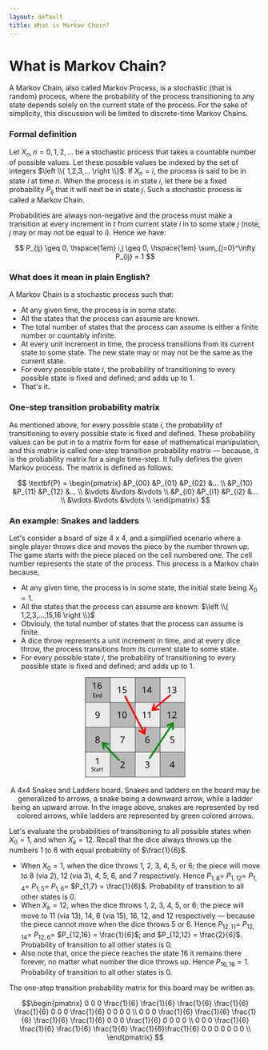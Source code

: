 ```yaml
---
layout: default
title: What is Markov Chain? 
---
```


# What is Markov Chain?

A Markov Chain, also called Markov Process, is a stochastic (that is random) process, where the probability of the process transitioning to any state depends solely on the current state of the process. For the sake of simplicity, this discussion will be limited to discrete-time Markov Chains.

### Formal definition
Let $X_n, n=0,1,2,...$ be a  stochastic process that takes a countable number of possible values. Let these possible values be indexed by the set of integers $\left \\{ 1,2,3,... \right \\}$. If $X_{n}=i$, the process is said to be in state $i$ at time $n$. When the process is in state $i$, let there be a fixed probability $P_{ij}$ that it will next be in state $j$. Such a stochastic process is called a Markov Chain.

Probabilities are always non-negative and the process must make a transition at every increment in $t$ from current state $i$ in to some state $j$ (note, $j$ may or may not be equal to $i$). Hence we have:

<div align="center">
$$ P_{ij} \geq 0, \hspace{1em} i,j \geq 0, \hspace{1em} \sum_{j=0}^\infty P_{ij} = 1 $$
</div>

### What does it mean in plain English?
A Markov Chain is a stochastic process such that:
- At any given time, the process is in some state.
- All the states that the process can assume are known.
- The total number of states that the process can assume is either a finite number or countably infinite.
- At every unit increment in time, the process transitions from its current state to some state. The new state may or may not be the same as the current state.
- For every possible state $i$, the probability of transitioning to every possible state is fixed and defined; and adds up to $1$.
- That's it.


### One-step transition probability matrix
As mentioned above, for every possible state $i$, the probability of transitioning to every possible state is fixed and defined. These probability values can be put in to a matrix form for ease of mathematical manipulation, and this matrix is called one-step transition probability matrix &mdash; because, it is the probability matrix for a single time-step. It fully defines the given Markov process. The matrix is defined as follows:

<div align="center">
$$ \textbf{P} = \begin{pmatrix}
 &P_{00}  &P_{01}  &P_{02}  &... \\
 &P_{10}  &P_{11}  &P_{12}  &... \\
 &\vdots  &\vdots  &\vdots \\
 &P_{i0}  &P_{i1}  &P_{i2}  &... \\
 &\vdots  &\vdots  &\vdots \\
\end{pmatrix}
$$
</div>

### An example: Snakes and ladders
Let's consider a board of size 4 x 4, and a simplified scenario where a single player throws dice and moves the piece by the number thrown up. The game starts with the piece placed on the cell numbered one. The cell number represents the state of the process. This process is a Markov chain because,
- At any given time, the process is in some state, the initial state being $X_0 = 1$.
- All the states that the process can assume are known: $\left \\{ 1,2,3,...,15,16 \right \\}$
- Obviouly, the total number of states that the process can assume is finite.
- A dice throw represents a unit increment in time, and at every dice throw, the process transitions from its current state to some state.
- For every possible state $i$, the probability of transitioning to every possible state is fixed and defined; and adds up to $1$.

<div align="center">
 <p>
  <img src="https://raw.githubusercontent.com/vinitjoglekar/playground/main/assets/svg/Snake-Ladder.svg" alt="A 4x4 Snakes and Ladders board" width="200">
  <br/>
  <div class="grey">A 4x4 Snakes and Ladders board. Snakes and ladders on the board may be generalized to arrows, a snake being a downward arrow, while a ladder being an upward arrow. In the image above, snakes are represented by red colored arrows, while ladders are represented by green colored arrows. </div>
 </p>
</div>

Let's evaluate the probabilities of transitioning to all possible states when $X_0 = 1$, and when $X_k = 12$. Recall that the dice always throws up the numbers 1 to 6 with equal probability of $\frac{1}{6}$.
- When $X_0 = 1$, when the dice throws 1, 2, 3, 4, 5, or 6; the piece will move to 8 (via 2), 12 (via 3), 4, 5, 6, and 7 respectively. Hence $P_{1,8} =$ $P_{1,12} =$ $P_{1,4} =$ $P_{1,5} =$ $P_{1,6} =$ $P_{1,7} = \frac{1}{6}$. Probability of transition to all other states is 0.
- When $X_k = 12$, when the dice throws 1, 2, 3, 4, 5, or 6; the piece will move to 11 (via 13), 14, 6 (via 15), 16, 12, and 12 respectively &mdash;  because the piece cannot move when the dice throws 5 or 6. Hence $P_{12,11} =$ $P_{12,14} =$ $P_{12,6} =$ $P_{12,16} = \frac{1}{6}$; and $P_{12,12} = \frac{2}{6}$. Probability of transition to all other states is 0.
- Also note that, once the piece reaches the state 16 it remains there forever, no matter what number the dice throws up. Hence $P_{16,16} = 1$. Probability of transition to all other states is 0.

The one-step transition probability matrix for this board may be written as:

<div align="center">
$$\begin{pmatrix}
 0 0 0 \frac{1}{6} \frac{1}{6} \frac{1}{6} \frac{1}{6} \frac{1}{6} 0 0 0 \frac{1}{6} 0 0 0 0 \\
 0 0 0 \frac{1}{6} \frac{1}{6} \frac{1}{6} \frac{1}{6} \frac{1}{6} 0 0 0 \frac{1}{6} 0 0 0 0 \\
 0 0 0 \frac{1}{6} \frac{1}{6} \frac{1}{6} \frac{1}{6} \frac{1}{6}\frac{1}{6} 0 0 0 0 0 0 0 \\
\end{pmatrix}
$$
</div>
